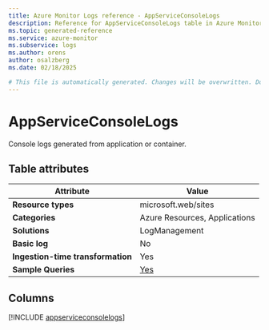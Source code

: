 ```yaml
---
title: Azure Monitor Logs reference - AppServiceConsoleLogs
description: Reference for AppServiceConsoleLogs table in Azure Monitor Logs.
ms.topic: generated-reference
ms.service: azure-monitor
ms.subservice: logs
ms.author: orens
author: osalzberg
ms.date: 02/18/2025

# This file is automatically generated. Changes will be overwritten. Do not change this file directly.
---
```


# AppServiceConsoleLogs

Console logs generated from application or container.


## Table attributes

|Attribute|Value|
|---|---|
|**Resource types**|microsoft.web/sites|
|**Categories**|Azure Resources, Applications|
|**Solutions**| LogManagement|
|**Basic log**|No|
|**Ingestion-time transformation**|Yes|
|**Sample Queries**|[Yes](/azure/azure-monitor/reference/queries/appserviceconsolelogs)|



## Columns
  
[!INCLUDE [appserviceconsolelogs](~/reusable-content/ce-skilling/azure/includes/azure-monitor/reference/tables/appserviceconsolelogs-include.md)]
